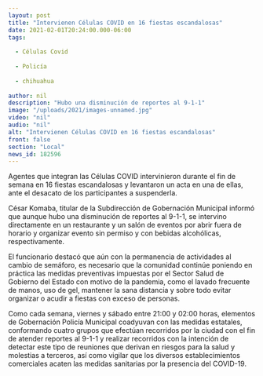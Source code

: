 ```yaml
---
layout: post
title: "Intervienen Células COVID en 16 fiestas escandalosas"
date: 2021-02-01T20:24:00.000-06:00
tags:
  
  - Células Covid
  
  - Policía
  
  - chihuahua
  
author: nil
description: "Hubo una disminución de reportes al 9-1-1"
image: "/uploads/2021/images-unnamed.jpg"
video: "nil"
audio: "nil"
alt: "Intervienen Células COVID en 16 fiestas escandalosas"
front: false
section: "Local"
news_id: 182596
---
```


Agentes que integran las Células COVID intervinieron durante el fin de semana en 16 fiestas escandalosas y levantaron un acta en una de ellas, ante el desacato de los participantes a suspenderla.

César Komaba, titular de la Subdirección de Gobernación Municipal informó que aunque hubo una disminución de reportes al 9-1-1, se intervino directamente en un restaurante y un salón de eventos por abrir fuera de horario y organizar evento sin permiso y con bebidas alcohólicas, respectivamente. 

El funcionario destacó que aún con la permanencia de actividades al cambio de semáforo, es necesario que la comunidad continúe poniendo en práctica las medidas preventivas impuestas por el Sector Salud de Gobierno del Estado con motivo de la pandemia, como el lavado frecuente de manos, uso de gel, mantener la sana distancia y sobre todo evitar organizar o acudir a fiestas con exceso de personas. 

Como cada semana, viernes y sábado entre 21:00 y 02:00 horas, elementos de Gobernación Policía Municipal coadyuvan con las medidas estatales, conformando cuatro grupos que efectúan recorridos por la ciudad con el fin de atender reportes al 9-1-1 y realizar recorridos con la intención de detectar este tipo de reuniones que derivan en riesgos para la salud y molestias a terceros, así como vigilar que los diversos establecimientos comerciales acaten las medidas sanitarias por la presencia del COVID-19.